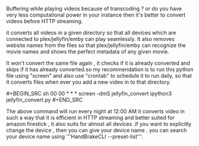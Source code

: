 Buffering while playing videos because of transcoding ? or do you have very less computational power in your instance then it's better to convert videos before HTTP streaming.

it converts all videos in a given directory so that all devices which are connected to plex/jellyfin/emby can play seamlessly. It also removes website names from the files so that plex/jellyfin/emby can recognize the movie names and shows the perfect metadata of any given movie.

It won't convert the same file again , it checks if it is already converted and skips if it has already converted.so my recommendation is to run this python file using "screen" and also use "crontab" to schedule it to run daily, so that it converts files when ever you add a new video in to that directory.

#+BEGIN_SRC sh
  00 00 * * * screen -dmS jellyfin_convert ipython3 jellyfin_convert.py
#+END_SRC

The above command will run every night at 12:00 AM
it converts video in such a way that it is efficient in HTTP streaming and better suited for amazon firestick , it also suits for almost all devices .if you want to explicitly change the device , then you can give your device name . you can search your device name using '''HandBrakeCLI --preset-list'''.
